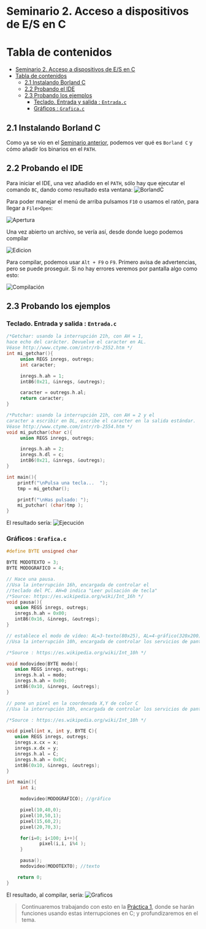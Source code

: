 # Seminario 2. Acceso a dispositivos de E/S en C

# Tabla de contenidos
- [Seminario 2. Acceso a dispositivos de E/S en C](#seminario-2-acceso-a-dispositivos-de-es-en-c)
- [Tabla de contenidos](#tabla-de-contenidos)
  - [2.1 Instalando Borland C](#21-instalando-borland-c)
  - [2.2 Probando el IDE](#22-probando-el-ide)
  - [2.3 Probando los ejemplos](#23-probando-los-ejemplos)
    - [Teclado. Entrada y salida : `Entrada.c`](#teclado-entrada-y-salida--entradac)
    - [Gráficos : `Grafica.c`](#gráficos--graficac)

## 2.1 Instalando Borland C
Como ya se vio en el [Seminario anterior](../S1/README.md#12-preparando-el-compilador), podemos ver qué es `Borland C` y cómo añadir los binarios en el `PATH`.

## 2.2 Probando el IDE
Para iniciar el IDE, una vez añadido en el `PATH`, sólo hay que ejecutar el comando `BC`, dando como resultado esta ventana:
![BorlandC](img/BorlandC.png)

Para poder manejar el menú de arriba pulsamos `F10` o usamos el ratón, para llegar a `File>Open`:

![Apertura](img/AbrirEditor.png)

Una vez abierto un archivo, se vería así, desde donde luego podemos compilar

![Edicion](img/Editor.png)

Para compilar, podemos usar `Alt + F9` o `F9`. Primero avisa de advertencias, pero se puede proseguir. Si no hay errores veremos por pantalla algo como esto:

![Compilación](img/EjemploCompilacion.png)

## 2.3 Probando los ejemplos
### Teclado. Entrada y salida : `Entrada.c`
```c
/*Getchar: usando la interrupción 21h, con AH = 1,
hace echo del carácter. Devuelve el caracter en AL.
Véase http://www.ctyme.com/intr/rb-2552.htm */
int mi_getchar(){
	 union REGS inregs, outregs;
	 int caracter;

	 inregs.h.ah = 1;
	 int86(0x21, &inregs, &outregs);

	 caracter = outregs.h.al;
	 return caracter;
}

/*Putchar: usando la interrupción 21h, con AH = 2 y el
caracter a escribir en DL, escribe el caracter en la salida estándar.
Véase http://www.ctyme.com/intr/rb-2554.htm */
void mi_putchar(char c){
	 union REGS inregs, outregs;

	 inregs.h.ah = 2;
	 inregs.h.dl = c;
	 int86(0x21, &inregs, &outregs);
}

int main(){
	printf("\nPulsa una tecla...  ");
	tmp = mi_getchar();

	printf("\nHas pulsado: ");
    mi_putchar( (char)tmp );
}
```

El resultado sería:
![Ejecución](img/Entrada.png)

### Gráficos : `Grafica.c`

```c
#define BYTE unsigned char

BYTE MODOTEXTO = 3;
BYTE MODOGRAFICO = 4;

// Hace una pausa.
//Usa la interrupción 16h, encargada de controlar el 
//teclado del PC. AH=0 indica "Leer pulsación de tecla"
/*Source: https://es.wikipedia.org/wiki/Int_16h */
void pausa(){
   union REGS inregs, outregs;
   inregs.h.ah = 0x00;
   int86(0x16, &inregs, &outregs);
}

// establece el modo de vídeo: AL=3-texto(80x25), AL=4-gráfico(320x200)
//Usa la interrupción 10h, encargada de controlar los servicios de pantalla del PC. AH=0 indica activar cierto modo de vídeo.

/*Source : https://es.wikipedia.org/wiki/Int_10h */

void modovideo(BYTE modo){
   union REGS inregs, outregs;
   inregs.h.al = modo;
   inregs.h.ah = 0x00;
   int86(0x10, &inregs, &outregs);
}

// pone un pixel en la coordenada X,Y de color C
//Usa la interrupción 10h, encargada de controlar los servicios de pantalla del PC. AH=0xC indica escribir un píxel.

/*Source : https://es.wikipedia.org/wiki/Int_10h */

void pixel(int x, int y, BYTE C){
   union REGS inregs, outregs;
   inregs.x.cx = x;
   inregs.x.dx = y;
   inregs.h.al = C;
   inregs.h.ah = 0x0C;
   int86(0x10, &inregs, &outregs);
}

int main(){
	 int i;

	 modovideo(MODOGRAFICO); //gráfico

	 pixel(10,40,0);
	 pixel(10,50,1);
	 pixel(15,60,2);
	 pixel(20,70,3);

	 for(i=0; i<100; i++){
			pixel(i,i, i%4 );
	 }

	 pausa();
	 modovideo(MODOTEXTO); //texto

	return 0;
}
```

El resultado, al compilar, sería:
![Graficos](img/Graficos.png)

> Continuaremos trabajando con esto en la [Práctica 1](../P1/README.md), donde se harán funciones usando estas interrupciones en C; y profundizaremos en el tema.